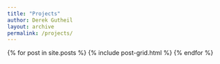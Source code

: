 ```yaml
---
title: "Projects"
author: Derek Gutheil
layout: archive
permalink: /projects/
---
```


<div class="tiles">
{% for post in site.posts %}
	{% include post-grid.html %}
{% endfor %}
</div><!-- /.tiles -->